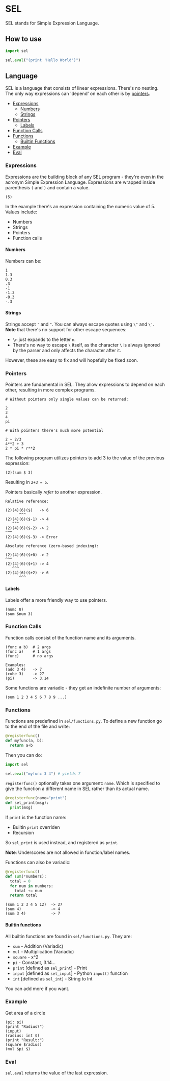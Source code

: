# SEL

SEL stands for Simple Expression Language.

## How to use

```py
import sel

sel.eval("(print 'Hello World')")
```

## Language

SEL is a language that consists of linear expressions. There's no nesting. The only way expressions can 'depend' on each other is by [pointers](#pointers).

- [Expressions](#expressions)
  - [Numbers](#numbers)
  - [Strings](#strings)
- [Pointers](#pointers)
  - [Labels](#labels)
- [Function Calls](#function-calls)
- [Functions](#functions)
  - [Builtin Functions](#builtin-functions)
- [Example](#example)
- [Eval](#eval)

### Expressions

Expressions are the building block of any SEL program - they're even in the acronym Simple Expression Language. Expressions are wrapped inside parenthesis `(` and `)` and contain a value.

```
(5)
```

In the example there's an expression containing the numeric value of 5. Values include:

- Numbers
- Strings
- Pointers
- Function calls

#### Numbers

Numbers can be:

```
1
1.3
0.3
.3
-1
-1.3
-0.3
-.3
```

#### Strings

Strings accept `'` and `"`. You can always escape quotes using `\"` and `\'`.
**Note** that there's no support for other escape sequences:

- `\n` just expands to the letter `n`.
- There's no way to escape `\` itself, as the character `\` is always ignored by the parser and only affects the character after it.

However, these are easy to fix and will hopefully be fixed soon.

### Pointers

Pointers are fundamental in SEL. They allow expressions to depend on each other, resulting in more complex programs.

```
# Without pointers only single values can be returned:

2
3
4
pi

# With pointers there's much more potential

2 + 2/3
4**2 + 3
2 * pi * r**2
```

The following program utilizes pointers to add 3 to the value of the previous expression:

```
(2)(sum $ 3)
```

Resulting in `2+3 = 5`.

Pointers basically _refer_ to another expression.

```
Relative reference:

(2)(4)(6)($)   -> 6
      ^^^
(2)(4)(6)($-1) -> 4
   ^^^
(2)(4)(6)($-2) -> 2
^^^
(2)(4)(6)($-3) -> Error

Absolute reference (zero-based indexing):

(2)(4)(6)($+0) -> 2
^^^
(2)(4)(6)($+1) -> 4
   ^^^
(2)(4)(6)($+2) -> 6
      ^^^
```

#### Labels

Labels offer a more friendly way to use pointers.

```
(num: 8)
(sum $num 3)
```

### Function Calls

Function calls consist of the function name and its arguments.

```
(func a b)  # 2 args
(func a)    # 1 args
(func)      # no args

Examples:
(add 3 4)   -> 7
(cube 3)    -> 27
(pi)        -> 3.14
```

Some functions are variadic - they get an indefinite number of arguments:

```
(sum 1 2 3 4 5 6 7 8 9 ...)
```

### Functions

Functions are predefined in `sel/functions.py`. To define a new function go to the end of the file and write:

```py
@registerfunc()
def myfunc(a, b):
  return a+b
```

Then you can do:

```py
import sel

sel.eval("myfunc 3 4") # yields 7
```

`registerfunc()` optionally takes one argument: `name`. Which is specified to give the function a different name in SEL rather than its actual name.

```py
@registerfunc(name="print")
def sel_print(msg):
  print(msg)
```

If `print` is the function name:

- Builtin `print` overriden
- Recursion

So `sel_print` is used instead, and registered as `print`.

**Note**: Underscores are not allowed in function/label names.

Functions can also be variadic:

```py
@registerfunc()
def sum(*numbers):
  total = 0
  for num in numbers:
    total += num
  return total
```

```
(sum 1 2 3 4 5 12)  -> 27
(sum 4)             -> 4
(sum 3 4)           -> 7
```

#### Builtin functions

All builtin functions are found in `sel/functions.py`. They are:

- `sum` - Addition (Variadic)
- `mul` - Multiplication (Variadic)
- `square` - x^2
- `pi` - Constant, 3.14...
- `print` [defined as `sel_print`] - Print
- `input` [defined as `sel_input`] - Python `input()` function
- `int` [defined as `sel_int`] - String to Int

You can add more if you want.

### Example

Get area of a circle

```
(pi: pi)
(print "Radius?")
(input)
(radius: int $)
(print "Result:")
(square $radius)
(mul $pi $)
```

### Eval

`sel.eval` returns the value of the last expression.
